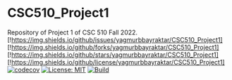 # CSC510_Project1
Repository of Project 1 of CSC 510 Fall 2022.
[!https://img.shields.io/github/issues/yagmurbbayraktar/CSC510_Project1]
[!https://img.shields.io/github/forks/yagmurbbayraktar/CSC510_Project1]
[!https://img.shields.io/github/stars/yagmurbbayraktar/CSC510_Project1]
[!https://img.shields.io/github/license/yagmurbbayraktar/CSC510_Project1]
[![codecov](https://codecov.io/gh/yagmurbbayraktar/CSC510_Project1/branch/main/graph/badge.svg?token=3SR30MKCUD)](https://codecov.io/gh/yagmurbbayraktar/CSC510_Project1)
[![License: MIT](https://img.shields.io/badge/License-MIT-yellow.svg)](https://opensource.org/licenses/MIT)
[![Build](https://github.com/yagmurbbayraktar/CSC510_Project1/actions/workflows/python-app.yml/badge.svg)](https://github.com/yagmurbbayraktar/CSC510_Project1/actions/workflows/python-app.yml)

